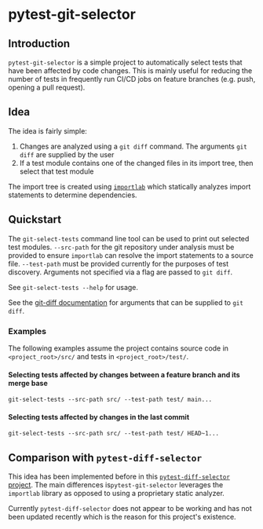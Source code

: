 # pytest-git-selector

## Introduction

`pytest-git-selector` is a simple project to automatically select tests that have been affected by code changes. This is mainly useful for reducing the number of tests in frequently run CI/CD jobs on feature branches (e.g. push, opening a pull request).


## Idea

The idea is fairly simple:

1. Changes are analyzed using a `git diff` command. The arguments `git diff` are supplied by the user
2. If a test module contains one of the changed files in its import tree, then select that test module

The import tree is created using [`importlab`](https://github.com/google/importlab) which statically analyzes import statements to determine dependencies.

## Quickstart

The `git-select-tests` command line tool can be used to print out selected test modules. `--src-path` for the git repository
under analysis must be provided to ensure `importlab` can resolve the import statements to a source file. `--test-path` must be provided currently for the purposes of test discovery. Arguments not specified via a flag are passed to `git diff`. 

See `git-select-tests --help` for usage.

See the [git-diff documentation](https://git-scm.com/docs/git-diff) for arguments that can be supplied to `git diff`.

### Examples

The following examples assume the project contains source code in `<project_root>/src/` and tests in `<project_root>/test/`.

#### Selecting tests affected by changes between a feature branch and its merge base

```
git-select-tests --src-path src/ --test-path test/ main...
```

#### Selecting tests affected by changes in the last commit
```
git-select-tests --src-path src/ --test-path test/ HEAD~1...
```

## Comparison with `pytest-diff-selector`

This idea has been implemented before in this [`pytest-diff-selector` project](https://github.com/fruch/pytest-diff-selector). The main differences is`pytest-git-selector` leverages the `importlab` library as opposed to using a proprietary static analyzer.

Currently `pytest-diff-selector` does not appear to be working and has not been updated recently which is the reason for this project's existence.
